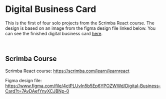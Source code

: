 # Digital Business Card

This is the first of four solo projects from the Scrimba React course.  The design is based on an image from the figma design file linked below.  You can see the finished digital business card [here](https://lively-flower-056f2e71e.2.azurestaticapps.net/).

<br>

## Scrimba Course

Scrimba React course: https://scrimba.com/learn/learnreact

Figma design file: https://www.figma.com/file/4ctPLUvIn5b5Ep6YPOZWWd/Digital-Business-Card?t=7AvDAefYnyXCJBNp-0
